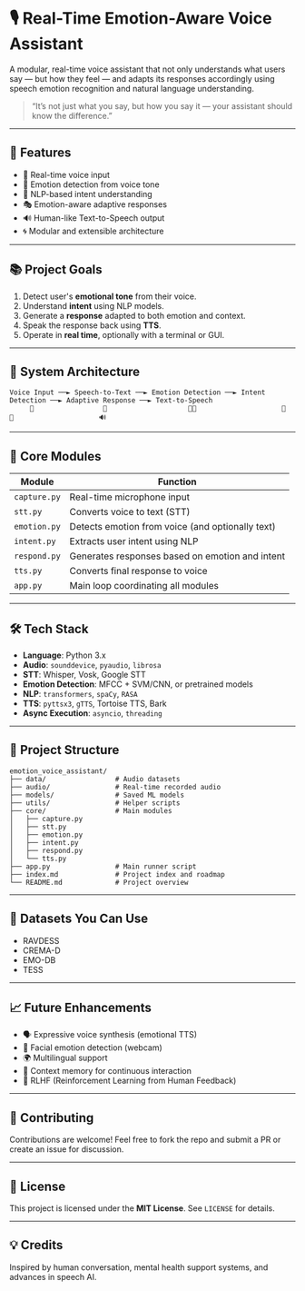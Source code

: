 
# 🎙️ Real-Time Emotion-Aware Voice Assistant

A modular, real-time voice assistant that not only understands what users say — but how they feel — and adapts its responses accordingly using speech emotion recognition and natural language understanding.

> “It’s not just what you say, but how you say it — your assistant should know the difference.”

---

## 🚀 Features

- 🎤 Real-time voice input
- 🧠 Emotion detection from voice tone
- 💬 NLP-based intent understanding
- 🎭 Emotion-aware adaptive responses
- 🔊 Human-like Text-to-Speech output
- 🌀 Modular and extensible architecture

---

## 📚 Project Goals

1. Detect user's **emotional tone** from their voice.
2. Understand **intent** using NLP models.
3. Generate a **response** adapted to both emotion and context.
4. Speak the response back using **TTS**.
5. Operate in **real time**, optionally with a terminal or GUI.

---

## 🧠 System Architecture

```text
Voice Input ──► Speech-to-Text ──► Emotion Detection ──► Intent Detection ──► Adaptive Response ──► Text-to-Speech
     🎤                 📄                    😶‍🌫️                     🧠                       💬                     🔊
```

---

## 🧩 Core Modules

| Module           | Function                                             |
|------------------|------------------------------------------------------|
| `capture.py`     | Real-time microphone input                           |
| `stt.py`         | Converts voice to text (STT)                         |
| `emotion.py`     | Detects emotion from voice (and optionally text)     |
| `intent.py`      | Extracts user intent using NLP                       |
| `respond.py`     | Generates responses based on emotion and intent      |
| `tts.py`         | Converts final response to voice                     |
| `app.py`         | Main loop coordinating all modules                   |

---

## 🛠️ Tech Stack

- **Language**: Python 3.x
- **Audio**: `sounddevice`, `pyaudio`, `librosa`
- **STT**: Whisper, Vosk, Google STT
- **Emotion Detection**: MFCC + SVM/CNN, or pretrained models
- **NLP**: `transformers`, `spaCy`, `RASA`
- **TTS**: `pyttsx3`, `gTTS`, Tortoise TTS, Bark
- **Async Execution**: `asyncio`, `threading`

---

## 📁 Project Structure

```
emotion_voice_assistant/
├── data/                 # Audio datasets
├── audio/                # Real-time recorded audio
├── models/               # Saved ML models
├── utils/                # Helper scripts
├── core/                 # Main modules
│   ├── capture.py
│   ├── stt.py
│   ├── emotion.py
│   ├── intent.py
│   ├── respond.py
│   └── tts.py
├── app.py                # Main runner script
├── index.md              # Project index and roadmap
└── README.md             # Project overview
```

---

## 🧪 Datasets You Can Use

- RAVDESS
- CREMA-D
- EMO-DB
- TESS

---

## 📈 Future Enhancements

- 🗣️ Expressive voice synthesis (emotional TTS)
- 👀 Facial emotion detection (webcam)
- 🌍 Multilingual support
- 🧠 Context memory for continuous interaction
- 🧪 RLHF (Reinforcement Learning from Human Feedback)

---

## 🤝 Contributing

Contributions are welcome! Feel free to fork the repo and submit a PR or create an issue for discussion.

---

## 📄 License

This project is licensed under the **MIT License**. See `LICENSE` for details.

---

## 💡 Credits

Inspired by human conversation, mental health support systems, and advances in speech AI.
